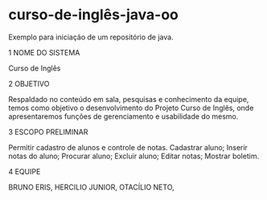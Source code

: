 curso-de-inglês-java-oo
=================

Exemplo para iniciação de um repositório de java.

1	NOME DO SISTEMA

Curso de Inglês

2	OBJETIVO

Respaldado no conteúdo em sala, pesquisas e conhecimento da equipe, temos como objetivo o desenvolvimento do Projeto Curso de Inglês, onde apresentaremos funções de gerenciamento e usabilidade do mesmo.

3	ESCOPO PRELIMINAR

 Permitir cadastro de alunos e controle de notas. 
 Cadastrar aluno; 
 Inserir notas do aluno; 
 Procurar aluno; 
 Excluir aluno; 
 Editar notas; 
 Mostrar boletim.  

4 EQUIPE

BRUNO ERIS,
HERCILIO JUNIOR,
OTACÍLIO NETO,

